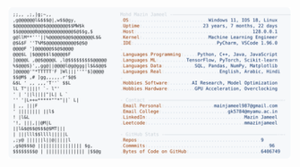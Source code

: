 <picture>
  <source srcset="https://raw.githubusercontent.com/mmazinjameel/mmazinjameel/main/dark_mode.svg?v=1750985681" media="(prefers-color-scheme: dark)">
  <img src="https://raw.githubusercontent.com/mmazinjameel/mmazinjameel/main/light_mode.svg?v=1750985681">
</picture>
